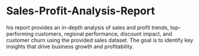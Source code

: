 # Sales-Profit-Analysis-Report
his report provides an in-depth analysis of sales and profit trends, top-performing customers, regional performance, discount impact, and customer churn using the provided sales dataset. The goal is to identify key insights that drive business growth and profitability.
